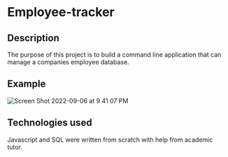 # Employee-tracker

## Description
The purpose of this project is to build a command line application that can manage a companies employee database.

## Example 
![Screen Shot 2022-09-06 at 9 41 07 PM](https://user-images.githubusercontent.com/107006987/188783812-4addbf92-e1bd-4df8-b913-0749c3f0fe23.png)

## Technologies used
Javascript and SQL were written from scratch with help from academic tutor.
